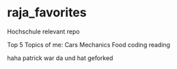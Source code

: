 # raja_favorites
Hochschule relevant repo

Top 5 Topics of me:
Cars
Mechanics
Food
coding
reading


haha patrick war da und hat geforked
